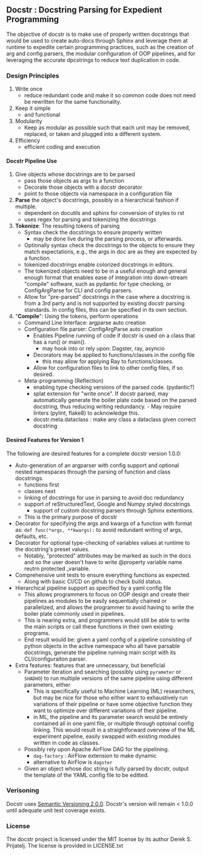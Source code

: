 ## Docstr : Docstring Parsing for Expedient Programming

The objective of docstr is to make use of properly written docstrings that would be used to create auto-docs through Sphinx and leverage them at runtime to expedite certain programming practices, such as the creation of arg and config parsers, the modular configuration of OOP pipelines, and for leveraging the accurate dpcstrings to reduce text duplication in code.

### Design Principles

1. Write once
    - reduce redundant code and make it so common code does not need be rewritten for the same functionality.
2. Keep it simple
    - and functional
3. Modularity
    - Keep as modular as possible such that each unit may be removed, replaced, or taken and plugged into a different system.
4. Efficiency
    - efficient coding and execution

#### Docstr Pipeline Use

1. Give objects whose docstrings are to be parsed
    - pass those objects as args to a function
    - Decorate those objects with a docstr decorator
    - point to those objects via namespace in a configuration file
2. **Parse** the object's docstrings, possibly in a hierarchical fashion if multiple.
    - dependent on docutils and sphinx for conversion of styles to rst
    - uses regex for parsing and tokenizing the docstrings
3. **Tokenize**: The resulting tokens of parsing
    - Syntax check the docstrings to ensure properly written
        - may be done live during the parsing process, or afterwards.
    - Optionally syntax check the docstrings to the objects to ensure they match expectations, e.g., the args in doc are as they are expected by a function.
    - tokenized docstrings enable colorized docstrings in editors.
    - The tokenized objects need to be in a useful enough and general enough format that enables ease of integration into down-stream "compile" software, such as pydantic for type checking, or ConfigArgParse for CLI and config parsers.
    - Allow for "pre-parsed" docstrings in the case where a docstring is from a 3rd party and is not supported by existing docstr parsing standards.
        In config files, this can be specified in its own section.
4. "**Compile**": Using the tokens, perform operations
    - Command Line Interface: argparse auto creation
    - Configuration file parser: ConfigArgParse auto creation
        - Enables Pipeline running of code if docstr is used on a class that has a run() or main().
            - may hook into or rely upon: Dagster, ray, asyncio
        - Decorators may be applied to functions/classes in the config file
            - this may allow for applying Ray to functions/classes.
        - Allow for configuration files to link to other config files, if so desired.
    - Meta-programming (Reflection)
        - enabling type checking versions of the parsed code. (pydantic?)
        - splat extension for "write once".
            If docstr parsed, may automatically generate the boiler plate code based on the parsed docstring, thus reducing writing redundancy.
                - May require linters (pylint, flake8) to acknowledge this.
        - docstr.meta.dataclass : make any class a dataclass given correct docstring

#### Desired Features for Version 1

The following are desired features for a complete docstr version 1.0.0:

- Auto-generation of an argparser with config support and optional nested namespaces through the parsing of function and class docstrings.
    - functions first
    - classes next
    - linking of docstrings for use in parsing to avoid doc redundancy
    - support of reStructuredText, Google and Numpy styled docstrings
        - support of custom docstring parsers through Sphinx extentions.
    - This is the primary purpose of docstr
- Decorator for specifying the args and kwargs of a function with format as:
    `def func(*args, **kwargs):` to avoid redundant writing of args, defaults, etc.
- Decorator for optional type-checking of variables values at runtime to the
  docstring's preset values.
    - Notably, "protected" attributes may be marked as such in the docs and so the user doesn't have to write @property variable name reutrn protected \_variable.
- Comprehensive unit tests to ensure everything functions as expected.
    - Along with basic CI/CD on github to check build status.
- Hierarchical pipeline support as specified by a yaml config file
    - This allows programmers to focus on OOP design and create their pipelines as modules to be easily sequentially chained or parallelized, and allows the programmer to avoid having to write the boiler plate commonly used in pipelines.
    - This is nearing extra, and programmers would still be able to write the main scripts or call these functions in their own existing programs.
    - End result would be: given a yaml config of a pipeline consisting of python objects in the active namespace who all have parsable docstrings, generate the pipeline running main script with its CLI/configuraiton parser.
- Extra features: features that are unnecessary, but beneficial
    - Parameter iteration and searching (possibly using `pyrameter` or `SHADHO`) to run multiple versions of the same pipeline using different parameters, either
        - This is specifically useful to Machine Learning (ML) researchers, but may be nice for those who either want to exhaustively run variations of their pipeline or have some objective function they want to optimize over different variations of their pipeline.
        - in ML, the pipeline and its parameter search would be entirely contained all in one yaml file, or multiple through optoinal config linking.
            This would result in a straightforward overview of the ML experiment pipeline, easily swapped with existing modules written in code as classes.
    - Possibly rely upon Apache AirFlow DAG for the pipelining.
        - `dag-factory` : AirFlow extension to make dynamic
        - alternative to AirFlow is `dagster`
    - Given an object whose doc string is fully parsed by docstr, output the template of the YAML config file to be editted.

### Verisoning

Docstr uses [Semantic Versioning 2.0.0](https://semver.org/spec/v2.0.0.html).
Docstr's version will remain < 1.0.0 until adequate unit test coverage exists.

### License

The docstr project is licensed under the MIT license by its author Derek S. Prijatelj.
The license is provided in LICENSE.txt

